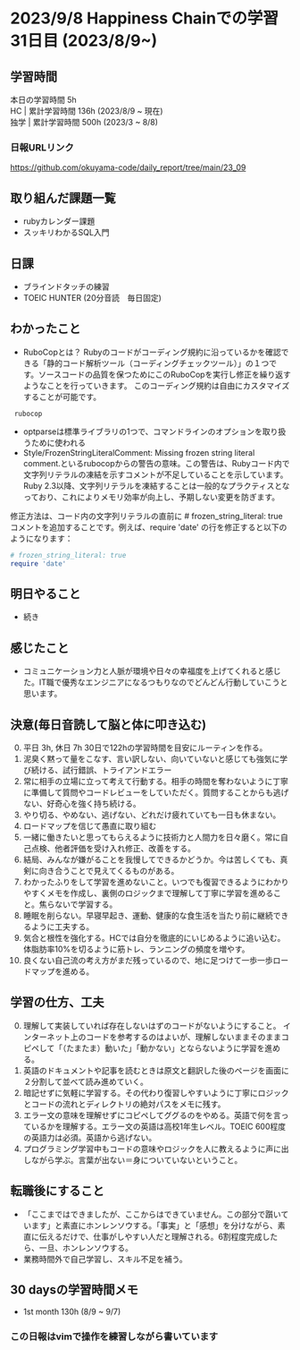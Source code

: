 # 2023/9/8 Happiness Chainでの学習31日目 (2023/8/9~)

## 学習時間
本日の学習時間 5h　 <br>
HC | 累計学習時間 136h (2023/8/9 ~ 現在) <br>
独学 | 累計学習時間 500h (2023/3 ~ 8/8)

### 日報URLリンク
https://github.com/okuyama-code/daily_report/tree/main/23_09

## 取り組んだ課題一覧
- rubyカレンダー課題
- スッキリわかるSQL入門



## 日課
- ブラインドタッチの練習
- TOEIC HUNTER (20分音読　毎日固定)

<!-- ## 本日作成した or 編集したQiita記事URL -->


<!-- ## 参考にしたQiita記事 -->


## わかったこと
- RuboCopとは？ Rubyのコードがコーディング規約に沿っているかを確認できる「静的コード解析ツール（コーディングチェックツール）」の１つです。ソースコードの品質を保つためにこのRuboCopを実行し修正を繰り返すようなことを行っていきます。
このコーディング規約は自由にカスタマイズすることが可能です。
```
 rubocop
```
- optparseは標準ライブラリの1つで、コマンドラインのオプションを取り扱うために使われる
- Style/FrozenStringLiteralComment: Missing frozen string literal comment.といるrubocopからの警告の意味。この警告は、Rubyコード内で文字列リテラルの凍結を示すコメントが不足していることを示しています。Ruby 2.3以降、文字列リテラルを凍結することは一般的なプラクティスとなっており、これによりメモリ効率が向上し、予期しない変更を防ぎます。

修正方法は、コード内の文字列リテラルの直前に # frozen_string_literal: true コメントを追加することです。例えば、require 'date' の行を修正すると以下のようになります：

```ruby
# frozen_string_literal: true
require 'date'
```

## 明日やること
- 続き

## 感じたこと
- コミュニケーション力と人脈が環境や日々の幸福度を上げてくれると感じた。IT職で優秀なエンジニアになるつもりなのでどんどん行動していこうと思います。

## 決意(毎日音読して脳と体に叩き込む)
0. 平日 3h, 休日 7h  30日で122hの学習時間を目安にルーティンを作る。
1. 泥臭く黙って量をこなす、言い訳しない、向いていないと感じても強気に学び続ける、試行錯誤、トライアンドエラー
2. 常に相手の立場に立って考えて行動する。相手の時間を奪わないように丁寧に準備して質問やコードレビューをしていただく。質問することからも逃げない、好奇心を強く持ち続ける。
3. やり切る、やめない、逃げない、どれだけ疲れていても一日も休まない。
4. ロードマップを信じて愚直に取り組む
5. 一緒に働きたいと思ってもらえるように技術力と人間力を日々磨く。常に自己点検、他者評価を受け入れ修正、改善をする。
6. 結局、みんなが嫌がることを我慢してできるかどうか。今は苦しくても、真剣に向き合うことで見えてくるものがある。
7. わかったふりをして学習を進めないこと。いつでも復習できるようにわかりやすくメモを作成し、裏側のロジックまで理解して丁寧に学習を進めること。焦らないで学習する。
8. 睡眠を削らない。早寝早起き、運動、健康的な食生活を当たり前に継続できるように工夫する。
9. 気合と根性を強化する。HCでは自分を徹底的にいじめるように追い込む。体脂肪率10%を切るように筋トレ、ランニングの頻度を増やす。
10. 良くない自己流の考え方がまだ残っているので、地に足つけて一歩一歩ロードマップを進める。

## 学習の仕方、工夫
0. 理解して実装していれば存在しないはずのコードがないようにすること。
インターネット上のコードを参考するのはよいが、理解しないままそのままコピペして「（たまたま）動いた」「動かない」とならないように学習を進める。
1. 英語のドキュメントや記事を読むときは原文と翻訳した後のページを画面に２分割して並べて読み進めていく。
2. 暗記せずに気軽に学習する。その代わり復習しやすいように丁寧にロジックとコードの流れとディレクトリの絶対パスをメモに残す。
3. エラー文の意味を理解せずにコピペしてググるのをやめる。英語で何を言っているかを理解する。エラー文の英語は高校1年生レベル。TOEIC 600程度の英語力は必須。英語から逃げない。
4. プログラミング学習中もコードの意味やロジックを人に教えるように声に出しながら学ぶ。言葉が出ない＝身についていないということ。

## 転職後にすること
- 「ここまではできましたが、ここからはできていません。この部分で躓いています」と素直にホンレンソウする。「事実」と「感想」を分けながら、素直に伝えるだけで、仕事がしやすい人だと理解される。6割程度完成したら、一旦、ホンレンソウする。
- 業務時間外で自己学習し、スキル不足を補う。

## 30 daysの学習時間メモ
- 1st month  130h (8/9 ~ 9/7)

### この日報はvimで操作を練習しながら書いています
